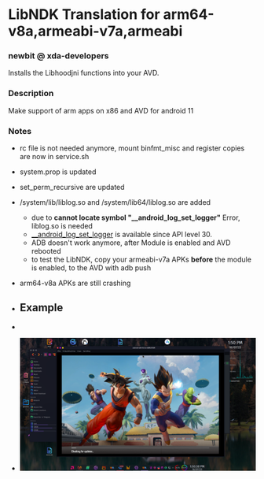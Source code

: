 # LibNDK Translation for arm64-v8a,armeabi-v7a,armeabi
### newbit @ xda-developers
Installs the Libhoodjni functions into your AVD.

### Description
Make support of arm apps on x86 and AVD for android 11

### Notes
* rc file is not needed anymore, mount binfmt_misc and register copies are now in service.sh
* system.prop is updated
* set_perm_recursive are updated
* /system/lib/liblog.so and /system/lib64/liblog.so are added
	* due to **cannot locate symbol "__android_log_set_logger"** Error, liblog.so is needed
	* [__android_log_set_logger](https://developer.android.com/ndk/reference/group/logging#group___logging_1ga0e29961fa7bd5904bfc142d795af1fd6) is available since API level 30.
	* ADB doesn't work anymore, after Module is enabled and AVD rebooted
	* to test the LibNDK, copy your armeabi-v7a APKs **before** the module is enabled, to the AVD with adb push
* arm64-v8a APKs are still crashing

* ## Example 
* 
* ![DEMO](https://github.com/ALEX5402/libndk_translation_Module/blob/master/image.png)
